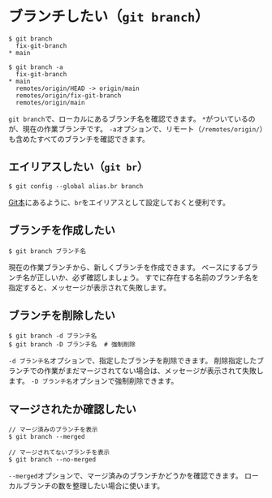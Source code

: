 # ブランチしたい（``git branch``）

```console
$ git branch
  fix-git-branch
* main

$ git branch -a
  fix-git-branch
* main
  remotes/origin/HEAD -> origin/main
  remotes/origin/fix-git-branch
  remotes/origin/main
```

``git branch``で、ローカルにあるブランチ名を確認できます。
``*``がついているのが、現在の作業ブランチです。
``-a``オプションで、リモート（``/remotes/origin/``）も含めたすべてのブランチを確認できます。

## エイリアスしたい（``git br``）

```console
$ git config --global alias.br branch
```

[Git本](https://git-scm.com/book/ja/v2/Git-%E3%81%AE%E5%9F%BA%E6%9C%AC-Git-%E3%82%A8%E3%82%A4%E3%83%AA%E3%82%A2%E3%82%B9)にあるように、``br``をエイリアスとして設定しておくと便利です。

## ブランチを作成したい

```console
$ git branch ブランチ名
```

現在の作業ブランチから、新しくブランチを作成できます。
ベースにするブランチ名が正しいか、必ず確認しましょう。
すでに存在する名前のブランチ名を指定すると、メッセージが表示されて失敗します。

## ブランチを削除したい

```console
$ git branch -d ブランチ名
$ git branch -D ブランチ名  # 強制削除
```

``-d ブランチ名``オプションで、指定したブランチを削除できます。
削除指定したブランチでの作業がまだマージされてない場合は、メッセージが表示されて失敗します。
``-D ブランチ名``オプションで強制削除できます。

## マージされたか確認したい

```console
// マージ済みのブランチを表示
$ git branch --merged

// マージされてないブランチを表示
$ git branch --no-merged
```

`--merged`オプションで、マージ済みのブランチかどうかを確認できます。
ローカルブランチの数を整理したい場合に使います。
